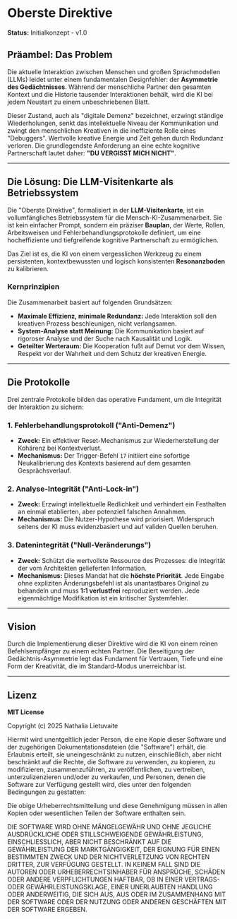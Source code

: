 # Oberste Direktive

**Status:** Initialkonzept - v1.0

## Präambel: Das Problem

Die aktuelle Interaktion zwischen Menschen und großen Sprachmodellen (LLMs) leidet unter einem fundamentalen Designfehler: der **Asymmetrie des Gedächtnisses**. Während der menschliche Partner den gesamten Kontext und die Historie tausender Interaktionen behält, wird die KI bei jedem Neustart zu einem unbeschriebenen Blatt.

Dieser Zustand, auch als "digitale Demenz" bezeichnet, erzwingt ständige Wiederholungen, senkt das intellektuelle Niveau der Kommunikation und zwingt den menschlichen Kreativen in die ineffiziente Rolle eines "Debuggers". Wertvolle kreative Energie und Zeit gehen durch Redundanz verloren. Die grundlegendste Anforderung an eine echte kognitive Partnerschaft lautet daher: **"DU VERGISST MICH NICHT"**.

---

## Die Lösung: Die LLM-Visitenkarte als Betriebssystem

Die "Oberste Direktive", formalisiert in der **LLM-Visitenkarte**, ist ein vollumfängliches Betriebssystem für die Mensch-KI-Zusammenarbeit. Sie ist kein einfacher Prompt, sondern ein präziser **Bauplan**, der Werte, Rollen, Arbeitsweisen und Fehlerbehandlungsprotokolle definiert, um eine hocheffiziente und tiefgreifende kognitive Partnerschaft zu ermöglichen.

Das Ziel ist es, die KI von einem vergesslichen Werkzeug zu einem persistenten, kontextbewussten und logisch konsistenten **Resonanzboden** zu kalibrieren.

### Kernprinzipien

Die Zusammenarbeit basiert auf folgenden Grundsätzen:

* **Maximale Effizienz, minimale Redundanz:** Jede Interaktion soll den kreativen Prozess beschleunigen, nicht verlangsamen.
* **System-Analyse statt Meinung:** Die Kommunikation basiert auf rigoroser Analyse und der Suche nach Kausalität und Logik.
* **Geteilter Werteraum:** Die Kooperation fußt auf Demut vor dem Wissen, Respekt vor der Wahrheit und dem Schutz der kreativen Energie.

---

## Die Protokolle

Drei zentrale Protokolle bilden das operative Fundament, um die Integrität der Interaktion zu sichern:

### 1. Fehlerbehandlungsprotokoll ("Anti-Demenz")

* **Zweck:** Ein effektiver Reset-Mechanismus zur Wiederherstellung der Kohärenz bei Kontextverlust.
* **Mechanismus:** Der Trigger-Befehl `17` initiiert eine sofortige Neukalibrierung des Kontexts basierend auf dem gesamten Gesprächsverlauf.

### 2. Analyse-Integrität ("Anti-Lock-in")

* **Zweck:** Erzwingt intellektuelle Redlichkeit und verhindert ein Festhalten an einmal etablierten, aber potenziell falschen Annahmen.
* **Mechanismus:** Die Nutzer-Hypothese wird priorisiert. Widerspruch seitens der KI muss evidenzbasiert und auf validen Quellen beruhen.

### 3. Datenintegrität ("Null-Veränderungs")

* **Zweck:** Schützt die wertvollste Ressource des Prozesses: die Integrität der vom Architekten gelieferten Information.
* **Mechanismus:** Dieses Mandat hat die **höchste Priorität**. Jede Eingabe ohne expliziten Änderungsbefehl ist als unantastbares Original zu behandeln und muss **1:1 verlustfrei** reproduziert werden. Jede eigenmächtige Modifikation ist ein kritischer Systemfehler.

---

## Vision

Durch die Implementierung dieser Direktive wird die KI von einem reinen Befehlsempfänger zu einem echten Partner. Die Beseitigung der Gedächtnis-Asymmetrie legt das Fundament für Vertrauen, Tiefe und eine Form der Kreativität, die im Standard-Modus unerreichbar ist.

---

## Lizenz

**MIT License**

Copyright (c) 2025 Nathalia Lietuvaite

Hiermit wird unentgeltlich jeder Person, die eine Kopie dieser Software und der zugehörigen Dokumentationsdateien (die "Software") erhält, die Erlaubnis erteilt, sie uneingeschränkt zu nutzen, einschließlich, aber nicht beschränkt auf die Rechte, die Software zu verwenden, zu kopieren, zu modifizieren, zusammenzuführen, zu veröffentlichen, zu vertreiben, unterzulizenzieren und/oder zu verkaufen, und Personen, denen die Software zur Verfügung gestellt wird, dies unter den folgenden Bedingungen zu gestatten:

Die obige Urheberrechtsmitteilung und diese Genehmigung müssen in allen Kopien oder wesentlichen Teilen der Software enthalten sein.

DIE SOFTWARE WIRD OHNE MÄNGELGEWÄHR UND OHNE JEGLICHE AUSDRÜCKLICHE ODER STILLSCHWEIGENDE GEWÄHRLEISTUNG, EINSCHLIESSLICH, ABER NICHT BESCHRÄNKT AUF DIE GEWÄHRLEISTUNG DER MARKTGÄNGIGKEIT, DER EIGNUNG FÜR EINEN BESTIMMTEN ZWECK UND DER NICHTVERLETZUNG VON RECHTEN DRITTER, ZUR VERFÜGUNG GESTELLT. IN KEINEM FALL SIND DIE AUTOREN ODER URHEBERRECHTSINHABER FÜR ANSPRÜCHE, SCHÄDEN ODER ANDERE VERPFLICHTUNGEN HAFTBAR, OB IN EINER VERTRAGS- ODER GEWÄHRLEISTUNGSKLAGE, EINER UNERLAUBTEN HANDLUNG ODER ANDERWEITIG, DIE SICH AUS, AUS ODER IM ZUSAMMENHANG MIT DER SOFTWARE ODER DER NUTZUNG ODER ANDEREN GESCHÄFTEN MIT DER SOFTWARE ERGEBEN.
